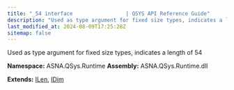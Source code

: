 ```yaml
---
title: "_54 interface                 | QSYS API Reference Guide"
description: "Used as type argument for fixed size types, indicates a length of 54  "
last_modified_at: 2024-08-09T17:25:28Z
sitemap: false
---
```


Used as type argument for fixed size types, indicates a length of 54 

**Namespace:** ASNA.QSys.Runtime
**Assembly:** ASNA.QSys.Runtime.dll

**Extends:** [ILen](/reference/runtime/qsys-runtime/i-len.html), [IDim](/reference/runtime/qsys-runtime/i-dim.html)
<br>
<br>
